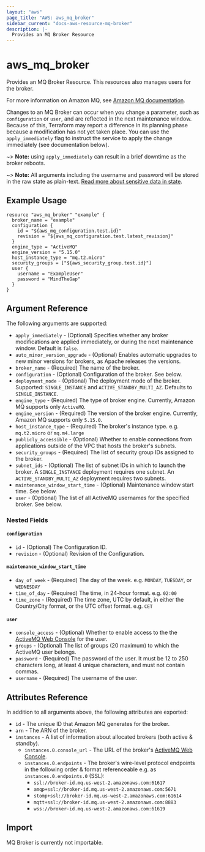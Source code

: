 ```yaml
---
layout: "aws"
page_title: "AWS: aws_mq_broker"
sidebar_current: "docs-aws-resource-mq-broker"
description: |-
  Provides an MQ Broker Resource
---
```


# aws_mq_broker

Provides an MQ Broker Resource. This resources also manages users for the broker.

For more information on Amazon MQ, see [Amazon MQ documentation](https://docs.aws.amazon.com/amazon-mq/latest/developer-guide/welcome.html).

Changes to an MQ Broker can occur when you change a
parameter, such as `configuration` or `user`, and are reflected in the next maintenance
window. Because of this, Terraform may report a difference in its planning
phase because a modification has not yet taken place. You can use the
`apply_immediately` flag to instruct the service to apply the change immediately
(see documentation below).

~> **Note:** using `apply_immediately` can result in a
brief downtime as the broker reboots.

~> **Note:** All arguments including the username and password will be stored in the raw state as plain-text.
[Read more about sensitive data in state](/docs/state/sensitive-data.html).

## Example Usage

```hcl
resource "aws_mq_broker" "example" {
  broker_name = "example"
  configuration {
    id = "${aws_mq_configuration.test.id}"
    revision = "${aws_mq_configuration.test.latest_revision}"
  }
  engine_type = "ActiveMQ"
  engine_version = "5.15.0"
  host_instance_type = "mq.t2.micro"
  security_groups = ["${aws_security_group.test.id}"]
  user {
    username = "ExampleUser"
    password = "MindTheGap"
  }
}
```

## Argument Reference

The following arguments are supported:

* `apply_immediately` - (Optional) Specifies whether any broker modifications
  are applied immediately, or during the next maintenance window. Default is `false`.
* `auto_minor_version_upgrade` - (Optional) Enables automatic upgrades to new minor versions for brokers, as Apache releases the versions.
* `broker_name` - (Required) The name of the broker.
* `configuration` - (Optional) Configuration of the broker. See below.
* `deployment_mode` - (Optional) The deployment mode of the broker. Supported: `SINGLE_INSTANCE` and `ACTIVE_STANDBY_MULTI_AZ`. Defaults to `SINGLE_INSTANCE`.
* `engine_type` - (Required) The type of broker engine. Currently, Amazon MQ supports only `ActiveMQ`.
* `engine_version` - (Required) The version of the broker engine. Currently, Amazon MQ supports only `5.15.0`.
* `host_instance_type` - (Required) The broker's instance type. e.g. `mq.t2.micro` or `mq.m4.large`
* `publicly_accessible` - (Optional) Whether to enable connections from applications outside of the VPC that hosts the broker's subnets.
* `security_groups` - (Required) The list of security group IDs assigned to the broker.
* `subnet_ids` - (Optional) The list of subnet IDs in which to launch the broker. A `SINGLE_INSTANCE` deployment requires one subnet. An `ACTIVE_STANDBY_MULTI_AZ` deployment requires two subnets.
* `maintenance_window_start_time` - (Optional) Maintenance window start time. See below.
* `user` - (Optional) The list of all ActiveMQ usernames for the specified broker. See below.

### Nested Fields

#### `configuration`

* `id` - (Optional) The Configuration ID.
* `revision` - (Optional) Revision of the Configuration.

#### `maintenance_window_start_time`

* `day_of_week` - (Required) The day of the week. e.g. `MONDAY`, `TUESDAY`, or `WEDNESDAY`
* `time_of_day` - (Required) The time, in 24-hour format. e.g. `02:00`
* `time_zone` - (Required) The time zone, UTC by default, in either the Country/City format, or the UTC offset format. e.g. `CET`

#### `user`

* `console_access` - (Optional) Whether to enable access to the the [ActiveMQ Web Console](http://activemq.apache.org/web-console.html) for the user.
* `groups` - (Optional) The list of groups (20 maximum) to which the ActiveMQ user belongs.
* `password` - (Required) The password of the user. It must be 12 to 250 characters long, at least 4 unique characters, and must not contain commas.
* `username` - (Required) The username of the user.

## Attributes Reference

In addition to all arguments above, the following attributes are exported:

* `id` - The unique ID that Amazon MQ generates for the broker.
* `arn` - The ARN of the broker.
* `instances` - A list of information about allocated brokers (both active & standby).
  * `instances.0.console_url` - The URL of the broker's [ActiveMQ Web Console](http://activemq.apache.org/web-console.html).
  * `instances.0.endpoints` - The broker's wire-level protocol endpoints in the following order & format referenceable e.g. as `instances.0.endpoints.0` (SSL):
     * `ssl://broker-id.mq.us-west-2.amazonaws.com:61617`
     * `amqp+ssl://broker-id.mq.us-west-2.amazonaws.com:5671`
     * `stomp+ssl://broker-id.mq.us-west-2.amazonaws.com:61614`
     * `mqtt+ssl://broker-id.mq.us-west-2.amazonaws.com:8883`
     * `wss://broker-id.mq.us-west-2.amazonaws.com:61619`

## Import

MQ Broker is currently not importable.
